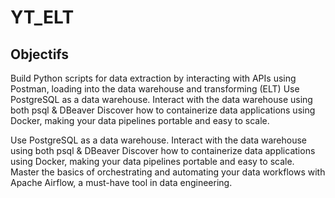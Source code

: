 # YT_ELT
## Objectifs
Build Python scripts for data extraction by interacting with APIs using Postman, loading into the data warehouse and transforming (ELT)
Use PostgreSQL as a data warehouse. Interact with the data warehouse using both psql & DBeaver
Discover how to containerize data applications using Docker, making your data pipelines portable and easy to scale.

Use PostgreSQL as a data warehouse. Interact with the data warehouse using both psql & DBeaver
Discover how to containerize data applications using Docker, making your data pipelines portable and easy to scale.
Master the basics of orchestrating and automating your data workflows with Apache Airflow, a must-have tool in data engineering.
